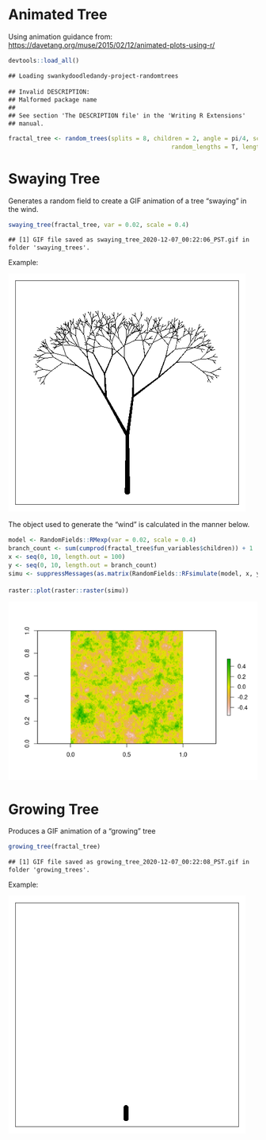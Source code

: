 Animated Tree
================

Using animation guidance from:
<https://davetang.org/muse/2015/02/12/animated-plots-using-r/>

``` r
devtools::load_all()
```

    ## Loading swankydoodledandy-project-randomtrees

    ## Invalid DESCRIPTION:
    ## Malformed package name
    ## 
    ## See section 'The DESCRIPTION file' in the 'Writing R Extensions'
    ## manual.

``` r
fractal_tree <- random_trees(splits = 8, children = 2, angle = pi/4, scale_angle = F, random_angles = T, 
                                              random_lengths = T, length_scale = 1.4, plot = F, datadump = T)
```

# Swaying Tree

Generates a random field to create a GIF animation of a tree “swaying”
in the wind.

``` r
swaying_tree(fractal_tree, var = 0.02, scale = 0.4)
```

    ## [1] GIF file saved as swaying_tree_2020-12-07_00:22:06_PST.gif in folder 'swaying_trees'.

Example:

<img src="swaying_trees/swaying_tree_2020-12-07_00:19:57_PST.gif">

The object used to generate the “wind” is calculated in the manner
below.

``` r
model <- RandomFields::RMexp(var = 0.02, scale = 0.4)
branch_count <- sum(cumprod(fractal_tree$fun_variables$children)) + 1
x <- seq(0, 10, length.out = 100)
y <- seq(0, 10, length.out = branch_count)
simu <- suppressMessages(as.matrix(RandomFields::RFsimulate(model, x, y, grid=TRUE)))

raster::plot(raster::raster(simu))
```

![](animated_tree_files/figure-gfm/unnamed-chunk-4-1.png)<!-- -->

# Growing Tree

Produces a GIF animation of a “growing” tree

``` r
growing_tree(fractal_tree)
```

    ## [1] GIF file saved as growing_tree_2020-12-07_00:22:08_PST.gif in folder 'growing_trees'.

Example:

<img src="growing_trees/growing_tree_2020-12-07_00:11:37_PST.gif">
